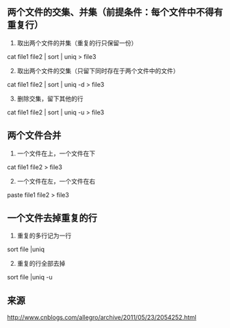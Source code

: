 ## 两个文件的交集、并集（前提条件：每个文件中不得有重复行）

1. 取出两个文件的并集（重复的行只保留一份）

cat file1 file2 | sort | uniq > file3

2. 取出两个文件的交集（只留下同时存在于两个文件中的文件）

cat file1 file2 | sort | uniq -d > file3

3. 删除交集，留下其他的行

cat file1 file2 | sort | uniq -u > file3



## 两个文件合并

1. 一个文件在上，一个文件在下

cat file1 file2 > file3

2. 一个文件在左，一个文件在右

paste file1 file2 > file3



## 一个文件去掉重复的行

1. 重复的多行记为一行

sort file |uniq

2. 重复的行全部去掉

sort file |uniq -u

## 来源

http://www.cnblogs.com/allegro/archive/2011/05/23/2054252.html
